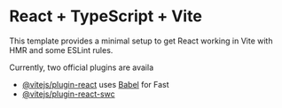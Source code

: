 # React + TypeScript + Vite

This template provides a minimal setup to get React working in Vite with HMR and some ESLint rules.

Currently, two official plugins are availa

- [@vitejs/plugin-react](https://github.com/vitejs/vite-plugin-react/blob/main/packages/plugin-react/README.md) uses [Babel](https://babeljs.io/) for Fast 
- [@vitejs/plugin-react-swc](https://github.com/vitejs/vite-plugin-react-swc) 



